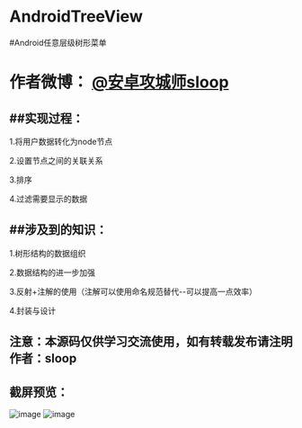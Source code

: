 # AndroidTreeView
#Android任意层级树形菜单

作者微博：  [@安卓攻城师sloop](http://weibo.com/5459430586/profile?topnav=1&wvr=6)
=====================================================================================

##实现过程：
---------
1.将用户数据转化为node节点

2.设置节点之间的关联关系

3.排序

4.过滤需要显示的数据



##涉及到的知识：
-------------
1.树形结构的数据组织

2.数据结构的进一步加强

3.反射+注解的使用（注解可以使用命名规范替代--可以提高一点效率）

4.封装与设计


注意：本源码仅供学习交流使用，如有转载发布请注明作者：sloop
----------------------------------------------------------------


截屏预览：
----------
![image](https://coding.net/u/sloop/p/TreeView/git/raw/master/pic/pic1.png)
![image](https://coding.net/u/sloop/p/TreeView/git/raw/master/pic/pic2.png)

